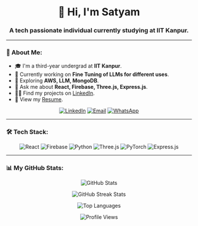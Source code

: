 <h1 align="center">👋 Hi, I'm Satyam</h1>
<h3 align="center">A tech passionate individual currently studying at IIT Kanpur.</h3>

---

### 📖 About Me:
- 🎓 I'm a third-year undergrad at **IIT Kanpur**.
- 🔭 Currently working on **Fine Tuning of LLMs for different uses**.
- 🌱 Exploring **AWS, LLM, MongoDB**.
- 💬 Ask me about **React, Firebase, Three.js, Express.js**.
- 👨‍💻 Find my projects on [LinkedIn](https://www.linkedin.com/in/satyamkmr22/).
- 📄 View my [Resume](https://drive.google.com/file/d/13WNpDEznxzEsszudntg_Wx6a2ScA58bo/view?usp=sharing).

<p align="center">
<a href="https://linkedin.com/in/satyamkmr22"><img src="https://img.shields.io/badge/-LinkedIn-blue?style=for-the-badge&logo=linkedin" alt="LinkedIn"></a>
<a href="mailto:satyamkmr22@iitk.ac.in"><img src="https://img.shields.io/badge/-Email-D14836?style=for-the-badge&logo=gmail&logoColor=white" alt="Email"></a>
<a href="https://wa.me/7667967100"><img src="https://img.shields.io/badge/-WhatsApp-25D366?style=for-the-badge&logo=whatsapp&logoColor=white" alt="WhatsApp"></a>
</p>

---

### 🛠️ Tech Stack:
<p align="center">
  <img src="https://img.shields.io/badge/-React-20232A?style=for-the-badge&logo=react&logoColor=61DAFB" alt="React" />
  <img src="https://img.shields.io/badge/-Firebase-FFCA28?style=for-the-badge&logo=firebase&logoColor=white" alt="Firebase" />
  <img src="https://img.shields.io/badge/-Python-3670A0?style=for-the-badge&logo=python&logoColor=ffdd54" alt="Python" />
  <img src="https://img.shields.io/badge/-Three.js-black?style=for-the-badge&logo=three.js&logoColor=white" alt="Three.js" />
  <img src="https://img.shields.io/badge/-PyTorch-EE4C2C?style=for-the-badge&logo=PyTorch&logoColor=white" alt="PyTorch" />
  <img src="https://img.shields.io/badge/-Express.js-000000?style=for-the-badge&logo=express&logoColor=white" alt="Express.js" />
</p>

---

### 📊 My GitHub Stats:

<p align="center">
  <img src="https://github-readme-stats.vercel.app/api?username=satyamkmr22&show_icons=true&theme=radical" alt="GitHub Stats" />
</p>

<p align="center">
  <img src="https://github-readme-streak-stats.herokuapp.com/?user=satyamkmr22&theme=radical" alt="GitHub Streak Stats" />
</p>

<p align="center">
  <img src="https://github-readme-stats.vercel.app/api/top-langs/?username=satyamkmr22&theme=radical&layout=compact" alt="Top Languages" />
</p>


<p align="center">
  <img src="https://visitcount.itsvg.in/api?id=satyamkmr22&icon=8&color=4" alt="Profile Views" />
</p>
